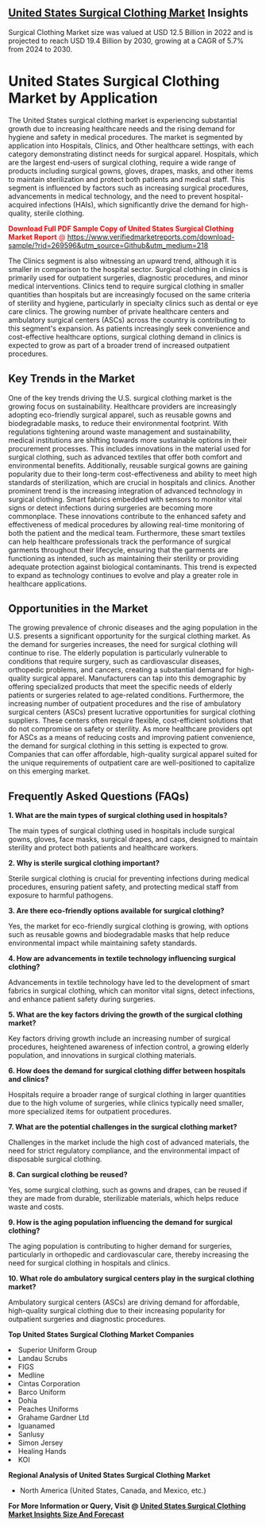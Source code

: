 <h2><a href="https://www.verifiedmarketreports.com/download-sample/?rid=269596&amp;utm_source=Github&amp;utm_medium=218" target="_blank">United States Surgical Clothing Market</a> Insights</h2><p>Surgical Clothing Market size was valued at USD 12.5 Billion in 2022 and is projected to reach USD 19.4 Billion by 2030, growing at a CAGR of 5.7% from 2024 to 2030.</p><p> <h1>United States Surgical Clothing Market by Application</h1> <p>The United States surgical clothing market is experiencing substantial growth due to increasing healthcare needs and the rising demand for hygiene and safety in medical procedures. The market is segmented by application into Hospitals, Clinics, and Other healthcare settings, with each category demonstrating distinct needs for surgical apparel. Hospitals, which are the largest end-users of surgical clothing, require a wide range of products including surgical gowns, gloves, drapes, masks, and other items to maintain sterilization and protect both patients and medical staff. This segment is influenced by factors such as increasing surgical procedures, advancements in medical technology, and the need to prevent hospital-acquired infections (HAIs), which significantly drive the demand for high-quality, sterile clothing. <p><span class=""><span style="color: #ff0000;"><strong>Download Full PDF Sample Copy of United States Surgical Clothing Market Report</strong> @ </span><a href="https://www.verifiedmarketreports.com/download-sample/?rid=269596&amp;utm_source=Github&amp;utm_medium=218" target="_blank">https://www.verifiedmarketreports.com/download-sample/?rid=269596&amp;utm_source=Github&amp;utm_medium=218</a></span></p> The Clinics segment is also witnessing an upward trend, although it is smaller in comparison to the hospital sector. Surgical clothing in clinics is primarily used for outpatient surgeries, diagnostic procedures, and minor medical interventions. Clinics tend to require surgical clothing in smaller quantities than hospitals but are increasingly focused on the same criteria of sterility and hygiene, particularly in specialty clinics such as dental or eye care clinics. The growing number of private healthcare centers and ambulatory surgical centers (ASCs) across the country is contributing to this segment's expansion. As patients increasingly seek convenience and cost-effective healthcare options, surgical clothing demand in clinics is expected to grow as part of a broader trend of increased outpatient procedures. <h2>Key Trends in the Market</h2> <p>One of the key trends driving the U.S. surgical clothing market is the growing focus on sustainability. Healthcare providers are increasingly adopting eco-friendly surgical apparel, such as reusable gowns and biodegradable masks, to reduce their environmental footprint. With regulations tightening around waste management and sustainability, medical institutions are shifting towards more sustainable options in their procurement processes. This includes innovations in the material used for surgical clothing, such as advanced textiles that offer both comfort and environmental benefits. Additionally, reusable surgical gowns are gaining popularity due to their long-term cost-effectiveness and ability to meet high standards of sterilization, which are crucial in hospitals and clinics. Another prominent trend is the increasing integration of advanced technology in surgical clothing. Smart fabrics embedded with sensors to monitor vital signs or detect infections during surgeries are becoming more commonplace. These innovations contribute to the enhanced safety and effectiveness of medical procedures by allowing real-time monitoring of both the patient and the medical team. Furthermore, these smart textiles can help healthcare professionals track the performance of surgical garments throughout their lifecycle, ensuring that the garments are functioning as intended, such as maintaining their sterility or providing adequate protection against biological contaminants. This trend is expected to expand as technology continues to evolve and play a greater role in healthcare applications. <h2>Opportunities in the Market</h2> <p>The growing prevalence of chronic diseases and the aging population in the U.S. presents a significant opportunity for the surgical clothing market. As the demand for surgeries increases, the need for surgical clothing will continue to rise. The elderly population is particularly vulnerable to conditions that require surgery, such as cardiovascular diseases, orthopedic problems, and cancers, creating a substantial demand for high-quality surgical apparel. Manufacturers can tap into this demographic by offering specialized products that meet the specific needs of elderly patients or surgeries related to age-related conditions. Furthermore, the increasing number of outpatient procedures and the rise of ambulatory surgical centers (ASCs) present lucrative opportunities for surgical clothing suppliers. These centers often require flexible, cost-efficient solutions that do not compromise on safety or sterility. As more healthcare providers opt for ASCs as a means of reducing costs and improving patient convenience, the demand for surgical clothing in this setting is expected to grow. Companies that can offer affordable, high-quality surgical apparel suited for the unique requirements of outpatient care are well-positioned to capitalize on this emerging market. <h2>Frequently Asked Questions (FAQs)</h2> <p><strong>1. What are the main types of surgical clothing used in hospitals?</strong></p> <p>The main types of surgical clothing used in hospitals include surgical gowns, gloves, face masks, surgical drapes, and caps, designed to maintain sterility and protect both patients and healthcare workers.</p> <p><strong>2. Why is sterile surgical clothing important?</strong></p> <p>Sterile surgical clothing is crucial for preventing infections during medical procedures, ensuring patient safety, and protecting medical staff from exposure to harmful pathogens.</p> <p><strong>3. Are there eco-friendly options available for surgical clothing?</strong></p> <p>Yes, the market for eco-friendly surgical clothing is growing, with options such as reusable gowns and biodegradable masks that help reduce environmental impact while maintaining safety standards.</p> <p><strong>4. How are advancements in textile technology influencing surgical clothing?</strong></p> <p>Advancements in textile technology have led to the development of smart fabrics in surgical clothing, which can monitor vital signs, detect infections, and enhance patient safety during surgeries.</p> <p><strong>5. What are the key factors driving the growth of the surgical clothing market?</strong></p> <p>Key factors driving growth include an increasing number of surgical procedures, heightened awareness of infection control, a growing elderly population, and innovations in surgical clothing materials.</p> <p><strong>6. How does the demand for surgical clothing differ between hospitals and clinics?</strong></p> <p>Hospitals require a broader range of surgical clothing in larger quantities due to the high volume of surgeries, while clinics typically need smaller, more specialized items for outpatient procedures.</p> <p><strong>7. What are the potential challenges in the surgical clothing market?</strong></p> <p>Challenges in the market include the high cost of advanced materials, the need for strict regulatory compliance, and the environmental impact of disposable surgical clothing.</p> <p><strong>8. Can surgical clothing be reused?</strong></p> <p>Yes, some surgical clothing, such as gowns and drapes, can be reused if they are made from durable, sterilizable materials, which helps reduce waste and costs.</p> <p><strong>9. How is the aging population influencing the demand for surgical clothing?</strong></p> <p>The aging population is contributing to higher demand for surgeries, particularly in orthopedic and cardiovascular care, thereby increasing the need for surgical clothing in hospitals and clinics.</p> <p><strong>10. What role do ambulatory surgical centers play in the surgical clothing market?</strong></p> <p>Ambulatory surgical centers (ASCs) are driving demand for affordable, high-quality surgical clothing due to their increasing popularity for outpatient surgeries and diagnostic procedures.</p> </p><p><strong>Top United States Surgical Clothing Market Companies</strong></p><div data-test-id=""><p><li>Superior Uniform Group</li><li> Landau Scrubs</li><li> FIGS</li><li> Medline</li><li> Cintas Corporation</li><li> Barco Uniform</li><li> Dohia</li><li> Peaches Uniforms</li><li> Grahame Gardner Ltd</li><li> Iguanamed</li><li> Sanlusy</li><li> Simon Jersey</li><li> Healing Hands</li><li> KOI</li></p><div><strong>Regional Analysis of&nbsp;United States Surgical Clothing Market</strong></div><ul><li dir="ltr"><p dir="ltr">North America&nbsp;(United States, Canada, and Mexico, etc.)</p></li></ul><p><strong>For More Information or Query, Visit @&nbsp;</strong><strong><a href="https://www.verifiedmarketreports.com/product/surgical-clothing-market/?utm_source=Github&amp;utm_medium=218" target="_blank">United States Surgical Clothing Market Insights Size And Forecast</a></strong></p></div>
